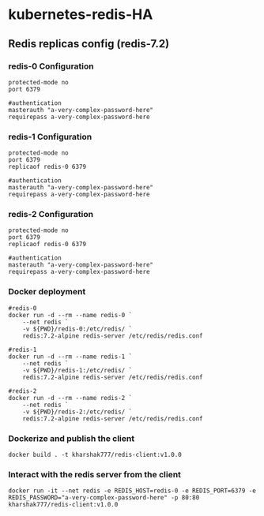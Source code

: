 # kubernetes-redis-HA

## Redis replicas config (redis-7.2)

### redis-0 Configuration

```
protected-mode no
port 6379

#authentication
masterauth "a-very-complex-password-here"
requirepass a-very-complex-password-here
```
### redis-1 Configuration

```
protected-mode no
port 6379
replicaof redis-0 6379

#authentication
masterauth "a-very-complex-password-here"
requirepass a-very-complex-password-here
```
### redis-2 Configuration

```
protected-mode no
port 6379
replicaof redis-0 6379

#authentication
masterauth "a-very-complex-password-here"
requirepass a-very-complex-password-here
```

### Docker deployment

```
#redis-0
docker run -d --rm --name redis-0 `
    --net redis `
    -v ${PWD}/redis-0:/etc/redis/ `
    redis:7.2-alpine redis-server /etc/redis/redis.conf

#redis-1
docker run -d --rm --name redis-1 `
    --net redis `
    -v ${PWD}/redis-1:/etc/redis/ `
    redis:7.2-alpine redis-server /etc/redis/redis.conf

#redis-2
docker run -d --rm --name redis-2 `
    --net redis `
    -v ${PWD}/redis-2:/etc/redis/ `
    redis:7.2-alpine redis-server /etc/redis/redis.conf
```

### Dockerize and publish the client
```
docker build . -t kharshak777/redis-client:v1.0.0
```

### Interact with the redis server from the client
```
docker run -it --net redis -e REDIS_HOST=redis-0 -e REDIS_PORT=6379 -e REDIS_PASSWORD="a-very-complex-password-here" -p 80:80 kharshak777/redis-client:v1.0.0
```